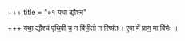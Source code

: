 +++
title = "०१ यथा द्यौश्च"

+++
यथा॒ द्यौश्च॑ पृथि॒वी च॒ न बि॑भी॒तो न रिष्य॑तः। ए॒वा मे॑ प्राण॒ मा बि॑भेः ॥